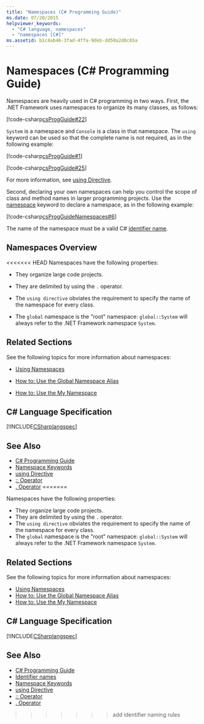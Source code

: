 ```yaml
---
title: "Namespaces (C# Programming Guide)"
ms.date: 07/20/2015
helpviewer_keywords: 
  - "C# language, namespaces"
  - "namespaces [C#]"
ms.assetid: b1c4ab46-3fad-4ffa-9deb-dd50a2d8c65a
---
```

# Namespaces (C# Programming Guide)

Namespaces are heavily used in C# programming in two ways. First, the .NET Framework uses namespaces to organize its many classes, as follows:  
  
[!code-csharp[csProgGuide#22](../inside-a-program/codesnippet/CSharp/index_1.cs)]  
  
`System` is a namespace and `Console` is a class in that namespace. The `using` keyword can be used so that the complete name is not required, as in the following example:  
  
[!code-csharp[csProgGuide#1](../inside-a-program/codesnippet/CSharp/index_2.cs)]  
  
[!code-csharp[csProgGuide#25](../inside-a-program/codesnippet/CSharp/index_3.cs)]  
  
For more information, see [using Directive](../../language-reference/keywords/using-directive.md).  
  
Second, declaring your own namespaces can help you control the scope of class and method names in larger programming projects. Use the [namespace](../../language-reference/keywords/namespace.md) keyword to declare a namespace, as in the following example:  
  
[!code-csharp[csProgGuideNamespaces#6](codesnippet/CSharp/index_4.cs)]

The name of the namespace must be a valid C# [identifier name](../inside-a-program/identifier-names.md).

## Namespaces Overview  
<<<<<<< HEAD
 Namespaces have the following properties:  
  
-   They organize large code projects.  
  
-   They are delimited by using the `.` operator.  
  
-   The `using directive` obviates the requirement to specify the name of the namespace for every class.  
  
-   The `global` namespace is the "root" namespace: `global::System` will always refer to the .NET Framework namespace `System`.  
  
## Related Sections  
 See the following topics for more information about namespaces:  
  
-   [Using Namespaces](../../../csharp/programming-guide/namespaces/using-namespaces.md)  
  
-   [How to: Use the Global Namespace Alias](../../../csharp/programming-guide/namespaces/how-to-use-the-global-namespace-alias.md)  
  
-   [How to: Use the My Namespace](../../../csharp/programming-guide/namespaces/how-to-use-the-my-namespace.md)  
  
## C# Language Specification  
 [!INCLUDE[CSharplangspec](~/includes/csharplangspec-md.md)]  
  
## See Also

- [C# Programming Guide](../../../csharp/programming-guide/index.md)  
- [Namespace Keywords](../../../csharp/language-reference/keywords/namespace-keywords.md)  
- [using Directive](../../../csharp/language-reference/keywords/using-directive.md)  
- [:: Operator](../../../csharp/language-reference/operators/namespace-alias-qualifer.md)  
- [. Operator](../../../csharp/language-reference/operators/member-access-operator.md)
=======

Namespaces have the following properties:  
  
- They organize large code projects.  
- They are delimited by using the `.` operator.  
- The `using directive` obviates the requirement to specify the name of the namespace for every class.  
- The `global` namespace is the "root" namespace: `global::System` will always refer to the .NET Framework namespace `System`.  
  
## Related Sections

See the following topics for more information about namespaces:  
  
- [Using Namespaces](using-namespaces.md)  
- [How to: Use the Global Namespace Alias](how-to-use-the-global-namespace-alias.md)  
- [How to: Use the My Namespace](how-to-use-the-my-namespace.md)  

## C# Language Specification

[!INCLUDE[CSharplangspec](~/includes/csharplangspec-md.md)]  
  
## See Also

- [C# Programming Guide](../index.md)  
- [Identifier names](../inside-a-program/identifier-names.md)
- [Namespace Keywords](../../language-reference/keywords/namespace-keywords.md)  
- [using Directive](../../language-reference/keywords/using-directive.md)  
- [:: Operator](../../language-reference/operators/namespace-alias-qualifer.md)  
- [. Operator](../../language-reference/operators/member-access-operator.md)
>>>>>>> add identifier naming rules
